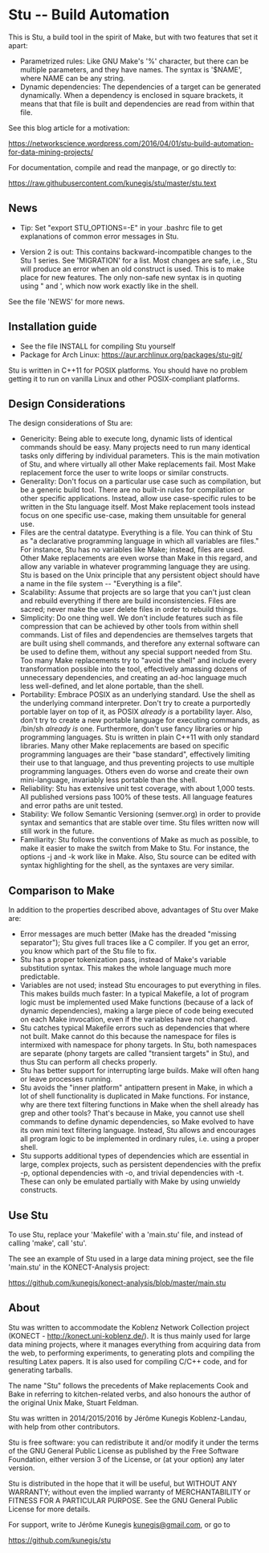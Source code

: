 # Stu -- Build Automation

This is Stu, a build tool in the spirit of Make, but with two features
that set it apart: 

* Parametrized rules:  Like GNU Make's '%' character, but there can be
  multiple parameters, and they have names.  The syntax is '$NAME',
  where NAME can be any string.  
* Dynamic dependencies:  The dependencies of a target can be generated
  dynamically.  When a dependency is enclosed in square brackets, it means
  that that file is built and dependencies are read from within that
  file. 

See this blog article for a motivation:

https://networkscience.wordpress.com/2016/04/01/stu-build-automation-for-data-mining-projects/

For documentation, compile and read the manpage, or go directly to: 

https://raw.githubusercontent.com/kunegis/stu/master/stu.text

## News

- Tip:  Set "export STU_OPTIONS=-E" in your .bashrc file to get
  explanations of common error messages in Stu. 

- Version 2 is out:  This contains backward-incompatible changes to the
  Stu 1 series.  See 'MIGRATION' for a list.  Most changes are safe,
  i.e., Stu will produce an error when an old construct is used.  This
  is to make place for new features.  The only non-safe new syntax is in
  quoting using " and ', which now work exactly like in the shell. 

See the file 'NEWS' for more news. 

## Installation guide

* See the file INSTALL for compiling Stu yourself
* Package for Arch Linux:  https://aur.archlinux.org/packages/stu-git/

Stu is written in C++11 for POSIX platforms.  You should have no problem
getting it to run on vanilla Linux and other POSIX-compliant platforms.  

## Design Considerations

The design considerations of Stu are:

* Genericity:  Being able to execute long, dynamic lists of identical
  commands should be easy.  Many projects need to run many identical
  tasks only differing by individual parameters.  This is the main
  motivation of Stu, and where virtually all other Make replacements
  fail.  Most Make replacement force the user to write loops or similar
  constructs. 
* Generality:  Don't focus on a particular use case such as compilation,
  but be a generic build tool.  There are no built-in rules for
  compilation or other specific applications.  Instead, allow use
  case-specific rules to be written in the Stu language itself.  Most
  Make replacement tools instead focus on one specific use-case, making
  them unsuitable for general use. 
* Files are the central datatype.  Everything is a file.  You can think
  of Stu as "a declarative programming language in which all variables
  are files."  For instance, Stu has no variables like Make; instead,
  files are used.  Other Make replacements are even worse than Make in
  this regard, and allow any variable in whatever programming language
  they are using.  Stu is based on the Unix principle that any
  persistent object should have a name in the file system -- "Everything
  is a file".  
* Scalability:  Assume that projects are so large that you can't just
  clean and rebuild everything if there are build inconsistencies.
  Files are sacred; never make the user delete files in order to rebuild
  things.   
* Simplicity:  Do one thing well. We don't include features such as file
  compression that can be achieved by other tools from within shell
  commands.  List of files and dependencies are themselves targets that
  are built using shell commands, and therefore any external software
  can be used to define them, without any special support needed from
  Stu.  Too many Make replacements try to "avoid the shell" and include
  every transformation possible into the tool, effectively amassing
  dozens of unnecessary dependencies, and creating an ad-hoc language
  much less well-defined, and let alone portable, than the shell. 
* Portability:  Embrace POSIX as an underlying standard. Use the shell
  as the underlying command interpreter. Don't try to create a
  purportedly portable layer on top of it, as POSIX _already is_ a
  portability layer.  Also, don't try to create a new portable language
  for executing commands, as /bin/sh _already is_ one.  Furthermore,
  don't use fancy libraries or hip programming languages.  Stu is
  written in plain C++11 with only standard libraries.  Many other Make
  replacements are based on specific programming languages are their
  "base standard", effectively limiting their use to that language, and
  thus preventing projects to use multiple programming languages.
  Others even do worse and create their own mini-language, invariably
  less portable than the shell. 
* Reliability:  Stu has extensive unit test coverage, with about 1,000
  tests.  All published versions pass 100% of these tests.  All language
  features and error paths are unit tested.   
* Stability:  We follow Semantic Versioning (semver.org) in order to
  provide syntax and semantics that are stable over time.  Stu files
  written now will still work in the future.  
* Familiarity:  Stu follows the conventions of Make as much as possible,
  to make it easier to make the switch from Make to Stu.  For instance,
  the options -j and -k work like in Make.  Also, Stu source can be
  edited with syntax highlighting for the shell, as the syntaxes are
  very similar.  

## Comparison to Make

In addition to the properties described above, advantages of Stu over
Make are: 

* Error messages are much better (Make has the dreaded "missing
  separator"); Stu gives full traces like a C compiler.  If you get an
  error, you know which part of the Stu file to fix. 
* Stu has a proper tokenization pass, instead of Make's variable
  substitution syntax.  This makes the whole language much more
  predictable. 
* Variables are not used; instead Stu encourages to put everything in
  files. This makes builds much faster: In a typical Makefile, a lot of
  program logic must be implemented used Make functions (because of a
  lack of dynamic dependencies), making a large piece of code being
  executed on each Make invocation, even if the variables have not
  changed. 
* Stu catches typical Makefile errors such as dependencies that where
  not built.  Make cannot do this because the namespace for files is
  intermixed with namespace for phony targets.  In Stu, both namespaces
  are separate (phony targets are called "transient targets" in Stu),
  and thus Stu can perform all checks properly. 
* Stu has better support for interrupting large builds.  Make will often
  hang or leave processes running. 
* Stu avoids the "inner platform" antipattern present in Make, in which
  a lot of shell functionality is duplicated in Make functions.  For
  instance, why are there text filtering functions in Make when the
  shell already has grep and other tools?  That's because in Make, you
  cannot use shell commands to define dynamic dependencies, so Make
  evolved to have its own mini text filtering language.  Instead, Stu
  allows and encourages all program logic to be implemented in ordinary
  rules, i.e. using a proper shell.  
* Stu supports additional types of dependencies which are essential in
  large, complex projects, such as persistent dependencies with
  the prefix -p, optional dependencies with -o, and trivial
  dependencies with -t.  These can only be emulated partially with Make
  by using unwieldy constructs. 

## Use Stu

To use Stu, replace your 'Makefile' with a 'main.stu' file, and instead
of calling 'make', call 'stu'. 

The see an example of Stu used in a large data mining project, see the
file 'main.stu' in the KONECT-Analysis project:

https://github.com/kunegis/konect-analysis/blob/master/main.stu

## About 

Stu was written to accommodate the Koblenz Network Collection project
(KONECT - http://konect.uni-koblenz.de/).  It is thus mainly used for
large data mining projects, where it manages everything from acquiring
data from the web, to performing experiments, to generating plots and
compiling the resulting Latex papers.  It is also used for compiling
C/C++ code, and for generating tarballs.

The name "Stu" follows the precedents of Make replacements Cook and Bake
in referring to kitchen-related verbs, and also honours the author of
the original Unix Make, Stuart Feldman.

Stu was written in 2014/2015/2016 by Jérôme Kunegis Koblenz-Landau, with
help from other contributors.

Stu is free software: you can redistribute it and/or modify it under the
terms of the GNU General Public License as published by the Free
Software Foundation, either version 3 of the License, or (at your
option) any later version. 

Stu is distributed in the hope that it will be useful, but WITHOUT ANY
WARRANTY; without even the implied warranty of MERCHANTABILITY or
FITNESS FOR A PARTICULAR PURPOSE.  See the GNU General Public License
for more details. 

For support, write to Jérôme Kunegis <kunegis@gmail.com>, or go to 

https://github.com/kunegis/stu
